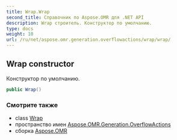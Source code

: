 ```yaml
---
title: Wrap.Wrap
second_title: Справочник по Aspose.OMR для .NET API
description: Wrap строитель. Конструктор по умолчанию.
type: docs
weight: 10
url: /ru/net/aspose.omr.generation.overflowactions/wrap/wrap/
---
```

## Wrap constructor

Конструктор по умолчанию.

```csharp
public Wrap()
```

### Смотрите также

* class [Wrap](../)
* пространство имен [Aspose.OMR.Generation.OverflowActions](../../wrap/)
* сборка [Aspose.OMR](../../../)


